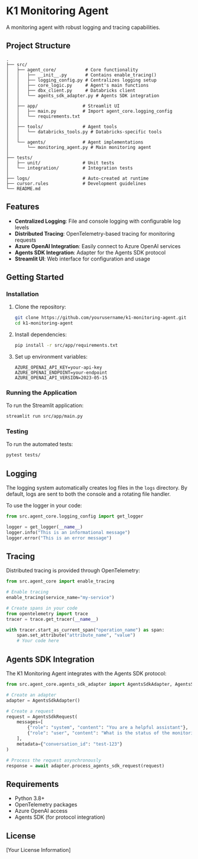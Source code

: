 # K1 Monitoring Agent

A monitoring agent with robust logging and tracing capabilities.

## Project Structure

```
.
├── src/
│   ├── agent_core/           # Core functionality 
│   │   ├── __init__.py       # Contains enable_tracing()
│   │   ├── logging_config.py # Centralizes logging setup
│   │   ├── core_logic.py     # Agent's main functions
│   │   ├── dbx_client.py     # Databricks client
│   │   └── agents_sdk_adapter.py # Agents SDK integration
│   │
│   ├── app/                 # Streamlit UI
│   │   ├── main.py          # Import agent_core.logging_config
│   │   └── requirements.txt
│   │
│   ├── tools/               # Agent tools
│   │   └── databricks_tools.py # Databricks-specific tools
│   │
│   └── agents/              # Agent implementations
│       └── monitoring_agent.py # Main monitoring agent
│
├── tests/
│   ├── unit/                # Unit tests
│   └── integration/         # Integration tests
│
├── logs/                    # Auto-created at runtime
├── cursor.rules             # Development guidelines
└── README.md
```

## Features

- **Centralized Logging**: File and console logging with configurable log levels
- **Distributed Tracing**: OpenTelemetry-based tracing for monitoring requests
- **Azure OpenAI Integration**: Easily connect to Azure OpenAI services
- **Agents SDK Integration**: Adapter for the Agents SDK protocol
- **Streamlit UI**: Web interface for configuration and usage

## Getting Started

### Installation

1. Clone the repository:
   ```bash
   git clone https://github.com/yourusername/k1-monitoring-agent.git
   cd k1-monitoring-agent
   ```

2. Install dependencies:
   ```bash
   pip install -r src/app/requirements.txt
   ```

3. Set up environment variables:
   ```
   AZURE_OPENAI_API_KEY=your-api-key
   AZURE_OPENAI_ENDPOINT=your-endpoint
   AZURE_OPENAI_API_VERSION=2023-05-15
   ```

### Running the Application

To run the Streamlit application:

```bash
streamlit run src/app/main.py
```

### Testing

To run the automated tests:

```bash
pytest tests/
```

## Logging

The logging system automatically creates log files in the `logs` directory. By default, logs are sent to both the console and a rotating file handler.

To use the logger in your code:

```python
from src.agent_core.logging_config import get_logger

logger = get_logger(__name__)
logger.info("This is an informational message")
logger.error("This is an error message")
```

## Tracing

Distributed tracing is provided through OpenTelemetry:

```python
from src.agent_core import enable_tracing

# Enable tracing
enable_tracing(service_name="my-service")

# Create spans in your code
from opentelemetry import trace
tracer = trace.get_tracer(__name__)

with tracer.start_as_current_span("operation_name") as span:
    span.set_attribute("attribute_name", "value")
    # Your code here
```

## Agents SDK Integration

The K1 Monitoring Agent integrates with the Agents SDK protocol:

```python
from src.agent_core.agents_sdk_adapter import AgentsSdkAdapter, AgentsSdkRequest

# Create an adapter
adapter = AgentsSdkAdapter()

# Create a request
request = AgentsSdkRequest(
    messages=[
        {"role": "system", "content": "You are a helpful assistant"},
        {"role": "user", "content": "What is the status of the monitoring system?"}
    ],
    metadata={"conversation_id": "test-123"}
)

# Process the request asynchronously
response = await adapter.process_agents_sdk_request(request)
```

## Requirements

- Python 3.8+
- OpenTelemetry packages
- Azure OpenAI access
- Agents SDK (for protocol integration)

## License

[Your License Information]
